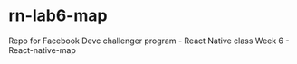 # rn-lab6-map
Repo for Facebook Devc challenger program - React Native class
Week 6 - React-native-map
